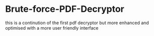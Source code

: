 # Brute-force-PDF-Decryptor
this is a continution of the first pdf decryptor but more enhanced and optimised with a more user friendly interface

